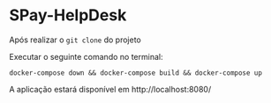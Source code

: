 # SPay-HelpDesk

Após realizar o `git clone` do projeto

Executar o seguinte comando no terminal:

`docker-compose down && docker-compose build && docker-compose up`

A aplicação estará disponível em http://localhost:8080/
